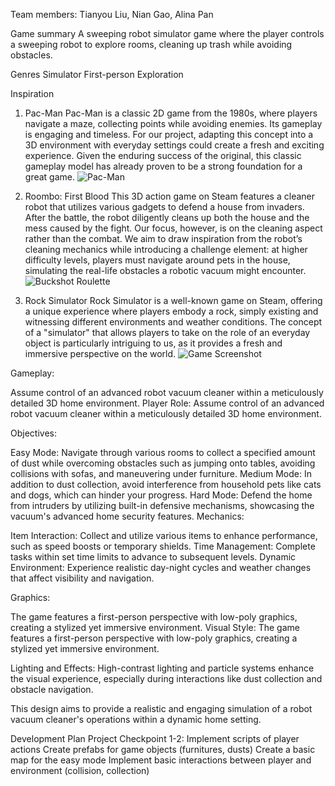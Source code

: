 Team members:
Tianyou Liu, Nian Gao, Alina Pan

Game summary
A sweeping robot simulator game where the player controls a sweeping robot to explore rooms, cleaning up trash while avoiding obstacles.

Genres
Simulator
First-person
Exploration

Inspiration
1. Pac-Man
Pac-Man is a classic 2D game from the 1980s, where players navigate a maze, collecting points while avoiding enemies. Its gameplay is engaging and timeless. For our project, adapting this concept into a 3D environment with everyday settings could create a fresh and exciting experience. Given the enduring success of the original, this classic gameplay model has already proven to be a strong foundation for a great game.
![Pac-Man](https://upload.wikimedia.org/wikipedia/en/3/37/Pac-man.png)


2. Roombo: First Blood
This 3D action game on Steam features a cleaner robot that utilizes various gadgets to defend a house from invaders. After the battle, the robot diligently cleans up both the house and the mess caused by the fight. Our focus, however, is on the cleaning aspect rather than the combat. We aim to draw inspiration from the robot’s cleaning mechanics while introducing a challenge element: at higher difficulty levels, players must navigate around pets in the house, simulating the real-life obstacles a robotic vacuum might encounter.
![Buckshot Roulette](https://shared.fastly.steamstatic.com/store_item_assets/steam/apps/1004610/ss_74cc5b6877c7f57039cf178cc85791ed174809bc.1920x1080.jpg?t=1723606973)




3. Rock Simulator
 Rock Simulator is a well-known game on Steam, offering a unique experience where players embody a rock, simply existing and witnessing different environments and weather conditions. The concept of a "simulator" that allows players to take on the role of an everyday object is particularly intriguing to us, as it provides a fresh and immersive perspective on the world.
![Game Screenshot](https://shared.fastly.steamstatic.com/store_item_assets/steam/apps/1187510/ss_12f66bb828a296ff3e5e2431b218f9b36ead8918.1920x1080.jpg?t=1695638409)




Gameplay:

Assume control of an advanced robot vacuum cleaner within a meticulously detailed 3D home environment.
Player Role: Assume control of an advanced robot vacuum cleaner within a meticulously detailed 3D home environment.

Objectives:

Easy Mode: Navigate through various rooms to collect a specified amount of dust while overcoming obstacles such as jumping onto tables, avoiding collisions with sofas, and maneuvering under furniture.
Medium Mode: In addition to dust collection, avoid interference from household pets like cats and dogs, which can hinder your progress.
Hard Mode: Defend the home from intruders by utilizing built-in defensive mechanisms, showcasing the vacuum's advanced home security features.
Mechanics:

Item Interaction: Collect and utilize various items to enhance performance, such as speed boosts or temporary shields.
Time Management: Complete tasks within set time limits to advance to subsequent levels.
Dynamic Environment: Experience realistic day-night cycles and weather changes that affect visibility and navigation.

Graphics:

The game features a first-person perspective with low-poly graphics, creating a stylized yet immersive environment.
Visual Style: The game features a first-person perspective with low-poly graphics, creating a stylized yet immersive environment.

Lighting and Effects: High-contrast lighting and particle systems enhance the visual experience, especially during interactions like dust collection and obstacle navigation.

This design aims to provide a realistic and engaging simulation of a robot vacuum cleaner's operations within a dynamic home setting.

Development Plan
Project Checkpoint 1-2:
Implement scripts of player actions
Create prefabs for game objects (furnitures, dusts)
Create a basic map for the easy mode
Implement basic interactions between player and environment (collision, collection)
